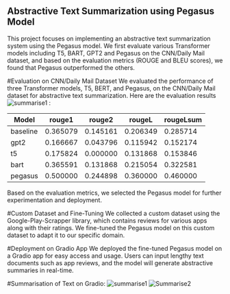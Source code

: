 ## Abstractive Text Summarization using Pegasus Model
This project focuses on implementing an abstractive text summarization system using the Pegasus model. We first evaluate various Transformer models including T5, BART, GPT2 and Pegasus on the CNN/Daily Mail dataset, and based on the evaluation metrics (ROUGE and BLEU scores), we found that Pegasus outperformed the others.

#Evaluation on CNN/Daily Mail Dataset
We evaluated the performance of three Transformer models, T5, BERT, and Pegasus, on the CNN/Daily Mail dataset for abstractive text summarization. Here are the evaluation results![summarise1](https://github.com/Arpit-Avasarmol/Text-Summarization/assets/88440241/1d971ec3-5c06-4e25-8792-811a431e8bfc)
:

| Model   | rouge1    | rouge2    | rougeL    | rougeLsum |
|---------|-----------|-----------|-----------|-----------|
| baseline| 0.365079  | 0.145161  | 0.206349  | 0.285714  |
| gpt2    | 0.166667  | 0.043796  | 0.115942  | 0.152174  |
| t5      | 0.175824  | 0.000000  | 0.131868  | 0.153846  |
| bart    | 0.365591  | 0.131868  | 0.215054  | 0.322581  |
| pegasus | 0.500000  | 0.244898  | 0.360000  | 0.460000  |

Based on the evaluation metrics, we selected the Pegasus model for further experimentation and deployment.

#Custom Dataset and Fine-Tuning
We collected a custom dataset using the Google-Play-Scrapper library, which contains reviews for various apps along with their ratings. We fine-tuned the Pegasus model on this custom dataset to adapt it to our specific domain.

#Deployment on Gradio App
We deployed the fine-tuned Pegasus model on a Gradio app for easy access and usage. Users can input lengthy text documents such as app reviews, and the model will generate abstractive summaries in real-time.

#Summarisation of Text on Gradio:
![summarise1](https://github.com/Arpit-Avasarmol/Text-Summarization/assets/88440241/1eadec4d-5c1f-495d-b745-1b930e9ca681)
![Summarise2](https://github.com/Arpit-Avasarmol/Text-Summarization/assets/88440241/b029be7f-45a7-457c-8d48-a14f9a57b6be)
